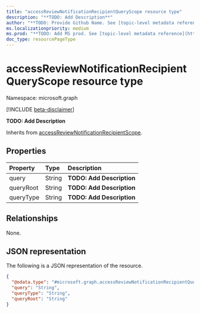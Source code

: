 ```yaml
---
title: "accessReviewNotificationRecipientQueryScope resource type"
description: "**TODO: Add Description**"
author: "**TODO: Provide Github Name. See [topic-level metadata reference](https://msgo.azurewebsites.net/add/document/guidelines/metadata.html#topic-level-metadata)**"
ms.localizationpriority: medium
ms.prod: "**TODO: Add MS prod. See [topic-level metadata reference](https://msgo.azurewebsites.net/add/document/guidelines/metadata.html#topic-level-metadata)**"
doc_type: resourcePageType
---
```


# accessReviewNotificationRecipientQueryScope resource type

Namespace: microsoft.graph

[!INCLUDE [beta-disclaimer](../../includes/beta-disclaimer.md)]

**TODO: Add Description**


Inherits from [accessReviewNotificationRecipientScope](../resources/accessreviewnotificationrecipientscope.md).

## Properties
|Property|Type|Description|
|:---|:---|:---|
|query|String|**TODO: Add Description**|
|queryRoot|String|**TODO: Add Description**|
|queryType|String|**TODO: Add Description**|

## Relationships
None.

## JSON representation
The following is a JSON representation of the resource.
<!-- {
  "blockType": "resource",
  "@odata.type": "microsoft.graph.accessReviewNotificationRecipientQueryScope"
}
-->
``` json
{
  "@odata.type": "#microsoft.graph.accessReviewNotificationRecipientQueryScope",
  "query": "String",
  "queryType": "String",
  "queryRoot": "String"
}
```

